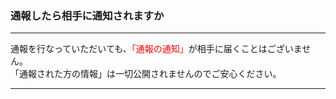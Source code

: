 <h3>通報したら相手に通知されますか</h3>
<hr>

通報を行なっていただいても、<font color="#ff0000">「通報の通知」</font>が相手に届くことはございません。  
「通報された方の情報」は一切公開されませんのでご安心ください。

<hr>